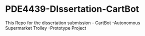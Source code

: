 # PDE4439-DIssertation-CartBot
This Repo for the dissertation submission - CartBot -Autonomous Supermarket Trolley -Prototype Project

